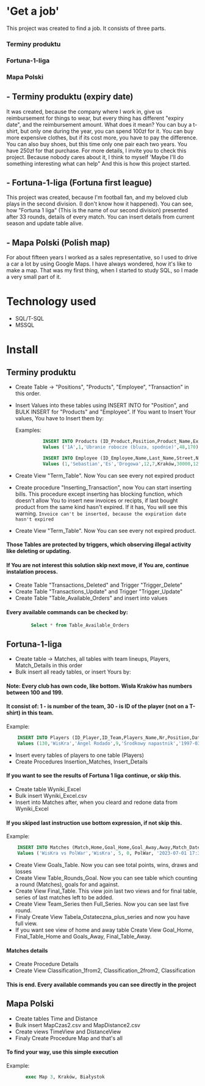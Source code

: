 # 'Get a job'
This project was created to find a job.
It consists of three parts.

### Terminy produktu
### Fortuna-1-liga
### Mapa Polski

## - Terminy produktu (expiry date) 
It was created, because the company where I work in, give us reimbursement for things to wear, but
every thing has different "expiry date", and the reimbursement amount.
What does it mean? 
You can buy a t-shirt, but only one during the year, you can spend 100zł for it.
You can buy more expensive clothes, but if its cost more, you have to pay the difference.
You can also buy shoes, but this time only one pair each two years. You have 250zł for that purchase.
For more details, I invite you to check this project.
Because nobody cares about it, I think to myself 'Maybe I'll do something interesting what can help"
And this is how this project started.

## - Fortuna-1-liga (Fortuna first league)
This project was created, because I'm football fan, and my beloved club plays in the second division. (I don't know how it happened).
You can see, how "Fortuna 1 liga" (This is the name of our second division) presented after 33 rounds, details of every match.
You can insert details from current season and update table alive.

## - Mapa Polski (Polish map)
For about fifteen years I worked as a sales representative, so I used to drive a car a lot by using Google Maps.
I have always wondered, how it's like to make a map.
That was my first thing, when I started to study SQL, so I made a very small part of it.

#  Technology used
- SQL/T-SQL
- MSSQL

#  Install

##  Terminy produktu
- Create Table -> "Positions", "Products", "Employee", "Transaction" in this order.
- Insert Values into these tables using INSERT INTO for "Position", and BULK INSERT for "Products" and "Employee".
  If You want to Insert Your values, You have to Insert them by:

  Examples:

   ```sql
             INSERT INTO Products (ID_Product,Position,Product_Name,Expiry_Date,Refund_Amount)
             Values ('1A',1,'Ubranie robocze (bluza, spodnie)',48,170)

             INSERT INTO Employee (ID_Employee,Name,Last_Name,Street,Nr_Building,Nr_Apartment,City,Zip,PESEL,Phone,Sex,ID_Position)
             Values (1,'Sebastian','Es','Drogowa',12,7,Kraków,30000,12345678900,790000000,'M',1)
   ```

- Create View "Term_Table". Now You can see every not expired product
- Create procedure "Inserting_Transaction", now You can start inserting bills.
  This procedure except inserting has blocking function, which doesn't allow You to insert new invoices or recipts,
  if last bought product from the same kind hasn't expired. If it has, You will see this warning.
         `Invoice can't be inserted, because the expiration date hasn't expired`
   
- Create View "Term_Table". Now You can see every not expired product.

#### Those Tables are protected by triggers, which observing illegal activity like deleting or updating.
#### If You are not interest this solution skip next move, if You are, continue instalation process.
- Create Table "Transactions_Deleted" and Trigger "Trigger_Delete"
- Create Table "Transactions_Update" and Trigger "Trigger_Update"
- Create Table "Table_Available_Orders" and insert into values

#### Every available commands can be checked by:
  ```sql
           Select * from Table_Available_Orders
  ```

##  Fortuna-1-liga 
- Create table -> Matches, all tables with team lineups, Players, Match_Details in this order
- Bulk insert all ready tables, or insert Yours by:

#### Note: Every club has own code, like bottom. Wisła Kraków has numbers between 100 and 199.
#### It consist of: 1 - is number of the team, 30 - is ID of the player (not on a T-shirt) in this team.

 
  Example:
  
  ```sql
      INSERT INTO Players (ID_Player,ID_Team,Players_Name,Nr,Position,Date_Of_Birth)
      Values (130,'WisKra','Ángel Rodado',9,'Środkowy napastnik','1997-03-07')
  ```

- Insert every tables of players to one table (Players)
- Create Procedures Insertion_Matches, Insert_Details

#### If you want to see the results of Fortuna 1 liga continue, or skip this.
- Create table Wyniki_Excel
- Bulk insert Wyniki_Excel.csv
- Insert into Matches after, when you cleard and redone data from Wyniki_Excel

#### If you skiped last instruction use bottom expression, if not skip this. 


  Example:

  ```sql
      INSERT INTO Matches (Match,Home,Goal_Home,Goal_Away,Away,Match_Date,Round)
      Values ('WisKra vs PolWar','WisKra', 5, 0, PolWar, '2023-07-01 17:30', 30)
  ```
- Create View Goals_Table. Now you can see total points, wins, draws and losses
- Create View Table_Rounds_Goal. Now you can see table which counting a round (Matches), goals for and against.
- Create View Final_Table. This view join last two views and for final table, series of last matches left to be added.
- Create View Team_Series then Full_Series. Now you can see last five round.
- Finaly Create View Tabela_Ostateczna_plus_series and now you have full view.
- If you want see view of home and away table Create View Goal_Home, Final_Table_Home and Goals_Away, Final_Table_Away.

#### Matches details
- Create Procedure Details
- Create View Classification_1from2, Classification_2from2, Classification

#### This is end. Every available commands you can see directly in the project

##  Mapa Polski
- Create tables Time and Distance
- Bulk insert MapCzas2.csv and MapDistance2.csv
- Create views TimeView and DistanceView
- Finaly Create Procedure Map and that's all

#### To find your way, use this simple execution

  Example:

```sql
       exec Map 3, Kraków, Białystok
```

